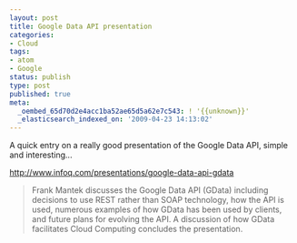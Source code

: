 ```yaml
---
layout: post
title: Google Data API presentation
categories:
- Cloud
tags:
- atom
- Google
status: publish
type: post
published: true
meta:
  _oembed_65d70d2e4acc1ba52ae65d5a62e7c543: ! '{{unknown}}'
  _elasticsearch_indexed_on: '2009-04-23 14:13:02'
---
```

A quick entry on a really good presentation of the Google Data API, simple and interesting...

<a href="http://www.infoq.com/presentations/google-data-api-gdata" target="_blank">http://www.infoq.com/presentations/google-data-api-gdata</a>
<blockquote>Frank Mantek discusses the Google Data API (GData) including decisions to use REST rather than SOAP technology, how the API is used, numerous examples of how GData has been used by clients, and future plans for evolving the API. A discussion of how GData facilitates Cloud Computing concludes the presentation.</blockquote>
